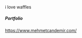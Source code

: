 i love waffles

##### Portfolio
https://www.mehmetcandemir.com/

<!--
##### Stats 
![Can Demir's GitHub stats](https://github-readme-stats.vercel.app/api?username=mcandemir&show_icons=true&theme=radical\&rank_icon=percentile)
-->

